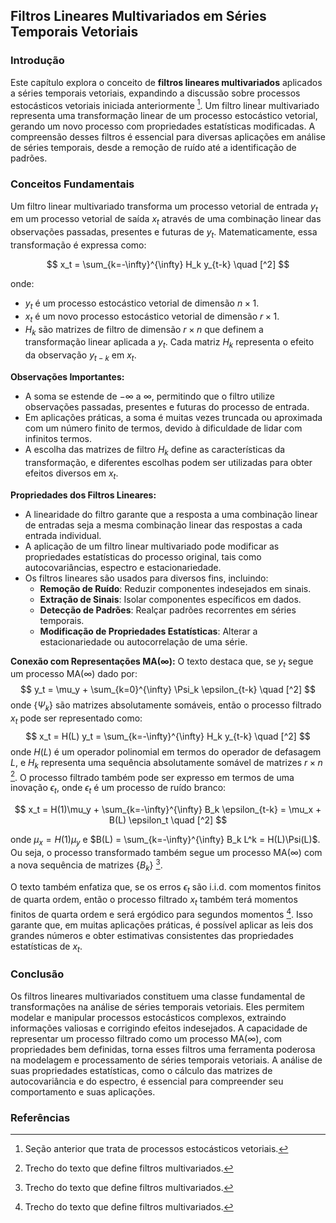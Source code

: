 ## Filtros Lineares Multivariados em Séries Temporais Vetoriais
### Introdução
Este capítulo explora o conceito de **filtros lineares multivariados** aplicados a séries temporais vetoriais, expandindo a discussão sobre processos estocásticos vetoriais iniciada anteriormente [^1]. Um filtro linear multivariado representa uma transformação linear de um processo estocástico vetorial, gerando um novo processo com propriedades estatísticas modificadas. A compreensão desses filtros é essencial para diversas aplicações em análise de séries temporais, desde a remoção de ruído até a identificação de padrões.

### Conceitos Fundamentais
Um filtro linear multivariado transforma um processo vetorial de entrada $y_t$ em um processo vetorial de saída $x_t$ através de uma combinação linear das observações passadas, presentes e futuras de $y_t$. Matematicamente, essa transformação é expressa como:

$$
x_t = \sum_{k=-\infty}^{\infty} H_k y_{t-k}  \quad  [^2]
$$

onde:
- $y_t$ é um processo estocástico vetorial de dimensão $n \times 1$.
- $x_t$ é um novo processo estocástico vetorial de dimensão $r \times 1$.
- $H_k$ são matrizes de filtro de dimensão $r \times n$ que definem a transformação linear aplicada a $y_t$. Cada matriz $H_k$ representa o efeito da observação $y_{t-k}$ em $x_t$.

**Observações Importantes:**
- A soma se estende de $-\infty$ a $\infty$, permitindo que o filtro utilize observações passadas, presentes e futuras do processo de entrada.
- Em aplicações práticas, a soma é muitas vezes truncada ou aproximada com um número finito de termos, devido à dificuldade de lidar com infinitos termos.
- A escolha das matrizes de filtro $H_k$ define as características da transformação, e diferentes escolhas podem ser utilizadas para obter efeitos diversos em $x_t$.

**Propriedades dos Filtros Lineares:**
- A linearidade do filtro garante que a resposta a uma combinação linear de entradas seja a mesma combinação linear das respostas a cada entrada individual.
- A aplicação de um filtro linear multivariado pode modificar as propriedades estatísticas do processo original, tais como autocovariâncias, espectro e estacionariedade.
- Os filtros lineares são usados para diversos fins, incluindo:
    - **Remoção de Ruído**: Reduzir componentes indesejados em sinais.
    - **Extração de Sinais**: Isolar componentes específicos em dados.
    - **Detecção de Padrões**: Realçar padrões recorrentes em séries temporais.
    - **Modificação de Propriedades Estatísticas**: Alterar a estacionariedade ou autocorrelação de uma série.

**Conexão com Representações MA(∞):**
O texto destaca que, se $y_t$ segue um processo MA(∞) dado por:
$$
y_t = \mu_y + \sum_{k=0}^{\infty} \Psi_k \epsilon_{t-k}  \quad  [^2]
$$
onde $\{\Psi_k\}$ são matrizes absolutamente somáveis, então o processo filtrado $x_t$ pode ser representado como:
$$
x_t = H(L) y_t =  \sum_{k=-\infty}^{\infty} H_k y_{t-k} \quad [^2]
$$
onde $H(L)$ é um operador polinomial em termos do operador de defasagem $L$, e $H_k$ representa uma sequência absolutamente somável de matrizes $r \times n$ [^2]. O processo filtrado também pode ser expresso em termos de uma inovação $\epsilon_t$, onde $\epsilon_t$ é um processo de ruído branco:

$$
x_t = H(1)\mu_y +  \sum_{k=-\infty}^{\infty} B_k \epsilon_{t-k} = \mu_x + B(L) \epsilon_t   \quad  [^2]
$$

onde $\mu_x = H(1)\mu_y$ e $B(L) =  \sum_{k=-\infty}^{\infty} B_k L^k = H(L)\Psi(L)$. Ou seja, o processo transformado também segue um processo MA(∞) com a nova sequência de matrizes $\{B_k\}$ [^2].

O texto também enfatiza que, se os erros $\epsilon_t$ são i.i.d. com momentos finitos de quarta ordem, então o processo filtrado $x_t$ também terá momentos finitos de quarta ordem e será ergódico para segundos momentos [^2]. Isso garante que, em muitas aplicações práticas, é possível aplicar as leis dos grandes números e obter estimativas consistentes das propriedades estatísticas de $x_t$.

### Conclusão
Os filtros lineares multivariados constituem uma classe fundamental de transformações na análise de séries temporais vetoriais. Eles permitem modelar e manipular processos estocásticos complexos, extraindo informações valiosas e corrigindo efeitos indesejados. A capacidade de representar um processo filtrado como um processo MA(∞), com propriedades bem definidas, torna esses filtros uma ferramenta poderosa na modelagem e processamento de séries temporais vetoriais. A análise de suas propriedades estatísticas, como o cálculo das matrizes de autocovariância e do espectro, é essencial para compreender seu comportamento e suas aplicações.

### Referências
[^1]: Seção anterior que trata de processos estocásticos vetoriais.
[^2]: Trecho do texto que define filtros multivariados.
<!-- END -->
